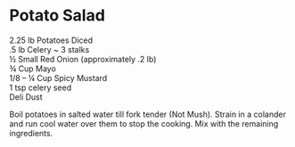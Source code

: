# Potato Salad

  
2.25 lb Potatoes Diced  
.5 lb Celery ~ 3 stalks  
½ Small Red Onion \(approximately .2 lb\)  
¾ Cup Mayo  
1/8 – ¼ Cup Spicy Mustard  
1 tsp celery seed  
Deli Dust

Boil potatoes in salted water till fork tender \(Not Mush\). Strain in a colander and run cool water over them to stop the cooking. Mix with the remaining ingredients.

